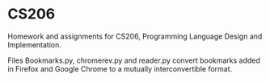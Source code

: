 # CS206
Homework and assignments for CS206, Programming Language Design and Implementation.

Files Bookmarks.py, chromerev.py and reader.py convert bookmarks added in Firefox and Google Chrome to a mutually interconvertible format.
